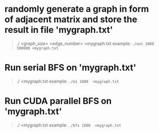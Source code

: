 # randomly generate a graph in form of adjacent matrix and store the result in file 'mygraph.txt' 
> ./<out> <graph_size> <edge_number> >mygraph.txt
example: `./out 1000 500000 >mygraph.txt`

# Run serial BFS on 'mygraph.txt'
> ./<out> <graphsize> <mygraph.txt
example: `./e1 1000  <mygraph.txt`

# Run CUDA parallel BFS on 'mygraph.txt'
> ./<out> <graphsize> <mygraph.txt
example: `./bfs 1000  <mygraph.txt`

